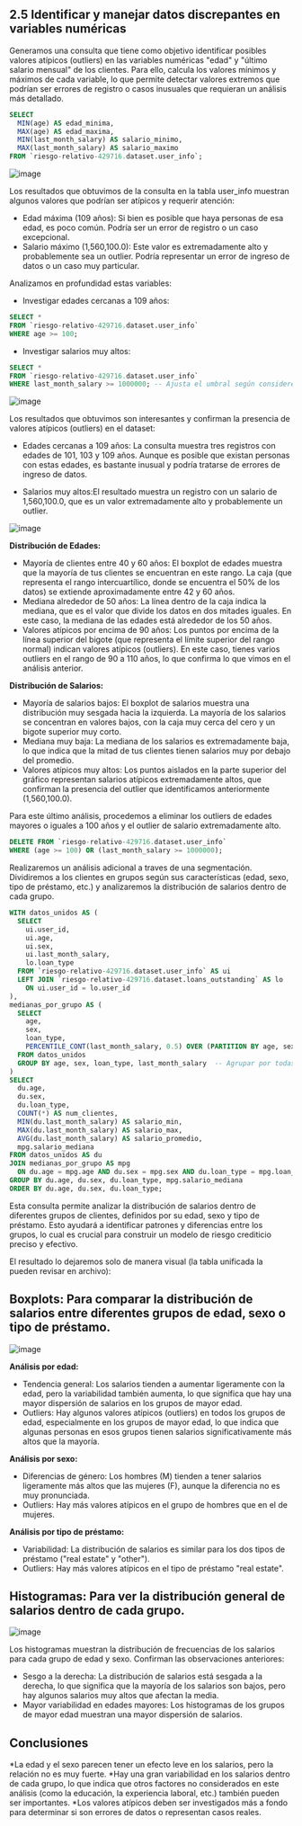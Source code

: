 ## 2.5  Identificar y manejar datos discrepantes en variables numéricas

Generamos una consulta que tiene como objetivo identificar posibles valores atípicos (outliers) en las variables numéricas "edad" y "último salario mensual" de los clientes. Para ello, calcula los valores mínimos y máximos de cada variable, lo que permite detectar valores extremos que podrían ser errores de registro o casos inusuales que requieran un análisis más detallado.

```sql
SELECT
  MIN(age) AS edad_minima,
  MAX(age) AS edad_maxima,
  MIN(last_month_salary) AS salario_minimo,
  MAX(last_month_salary) AS salario_maximo
FROM `riesgo-relativo-429716.dataset.user_info`;
```
![image](https://github.com/user-attachments/assets/cbfa9cf1-ab45-4e28-855f-c39d05c5e925)

Los resultados que obtuvimos de la consulta en la tabla user_info muestran algunos valores que podrían ser atípicos y requerir atención:

* Edad máxima (109 años): Si bien es posible que haya personas de esa edad, es poco común. Podría ser un error de registro o un caso excepcional.
* Salario máximo (1,560,100.0): Este valor es extremadamente alto y probablemente sea un outlier. Podría representar un error de ingreso de datos o un caso muy particular.

Analizamos en profundidad estas variables: 

- Investigar edades cercanas a 109 años:

```sql
SELECT *
FROM `riesgo-relativo-429716.dataset.user_info`
WHERE age >= 100;
```
- Investigar salarios muy altos:

```sql
SELECT *
FROM `riesgo-relativo-429716.dataset.user_info`
WHERE last_month_salary >= 1000000; -- Ajusta el umbral según consideres apropiad
```

![image](https://github.com/user-attachments/assets/29655a4a-4bc0-4d10-947f-e5142a428860)

Los resultados que obtuvimos son interesantes y confirman la presencia de valores atípicos (outliers) en el dataset:

- Edades cercanas a 109 años: La consulta muestra tres registros con edades de 101, 103 y 109 años. Aunque es posible que existan personas con estas edades, es bastante inusual y podría tratarse de errores de ingreso de datos.

- Salarios muy altos:El resultado muestra un registro con un salario de 1,560,100.0, que es un valor extremadamente alto y probablemente un outlier.

![image](https://github.com/user-attachments/assets/ca7f4a04-5154-4dae-8409-4f26c0cc90ad)


**Distribución de Edades:**

* Mayoría de clientes entre 40 y 60 años: El boxplot de edades muestra que la mayoría de tus clientes se encuentran en este rango. La caja (que representa el rango intercuartílico, donde se encuentra el 50% de los datos) se extiende aproximadamente entre 42 y 60 años.
* Mediana alrededor de 50 años: La línea dentro de la caja indica la mediana, que es el valor que divide los datos en dos mitades iguales. En este caso, la mediana de las edades está alrededor de los 50 años.
* Valores atípicos por encima de 90 años: Los puntos por encima de la línea superior del bigote (que representa el límite superior del rango normal) indican valores atípicos (outliers). En este caso, tienes varios outliers en el rango de 90 a 110 años, lo que confirma lo que vimos en el análisis anterior.

**Distribución de Salarios:**

* Mayoría de salarios bajos: El boxplot de salarios muestra una distribución muy sesgada hacia la izquierda. La mayoría de los salarios se concentran en valores bajos, con la caja muy cerca del cero y un bigote superior muy corto.
* Mediana muy baja: La mediana de los salarios es extremadamente baja, lo que indica que la mitad de tus clientes tienen salarios muy por debajo del promedio.
* Valores atípicos muy altos: Los puntos aislados en la parte superior del gráfico representan salarios atípicos extremadamente altos, que confirman la presencia del outlier que identificamos anteriormente (1,560,100.0).

Para este último análisis, procedemos a eliminar los outliers de edades mayores o iguales a 100 años y el outlier de salario extremadamente alto.

```sql
DELETE FROM `riesgo-relativo-429716.dataset.user_info`
WHERE (age >= 100) OR (last_month_salary >= 1000000);
```

Realizaremos un análisis adicional a traves de una segmentación. Dividiremos a los clientes en grupos según sus características (edad, sexo, tipo de préstamo, etc.) y analizaremos la distribución de salarios dentro de cada grupo.

```sql
WITH datos_unidos AS (
  SELECT
    ui.user_id,
    ui.age,
    ui.sex,
    ui.last_month_salary,
    lo.loan_type
  FROM `riesgo-relativo-429716.dataset.user_info` AS ui
  LEFT JOIN `riesgo-relativo-429716.dataset.loans_outstanding` AS lo
    ON ui.user_id = lo.user_id
),
medianas_por_grupo AS (
  SELECT 
    age,
    sex,
    loan_type,
    PERCENTILE_CONT(last_month_salary, 0.5) OVER (PARTITION BY age, sex, loan_type) AS salario_mediana
  FROM datos_unidos
  GROUP BY age, sex, loan_type, last_month_salary  -- Agrupar por todas las columnas relevantes
)
SELECT
  du.age,
  du.sex,
  du.loan_type,
  COUNT(*) AS num_clientes,
  MIN(du.last_month_salary) AS salario_min,
  MAX(du.last_month_salary) AS salario_max,
  AVG(du.last_month_salary) AS salario_promedio,
  mpg.salario_mediana 
FROM datos_unidos AS du
JOIN medianas_por_grupo AS mpg
  ON du.age = mpg.age AND du.sex = mpg.sex AND du.loan_type = mpg.loan_type
GROUP BY du.age, du.sex, du.loan_type, mpg.salario_mediana
ORDER BY du.age, du.sex, du.loan_type;
```
Esta consulta permite analizar la distribución de salarios dentro de diferentes grupos de clientes, definidos por su edad, sexo y tipo de préstamo. Esto ayudará a identificar patrones y diferencias entre los grupos, lo cual es crucial para construir un modelo de riesgo crediticio preciso y efectivo.

El resultado lo dejaremos solo de manera visual (la tabla unificada la pueden revisar en archivo):

## Boxplots: Para comparar la distribución de salarios entre diferentes grupos de edad, sexo o tipo de préstamo.

![image](https://github.com/user-attachments/assets/c3d6b84a-1a5a-48c1-82e1-15702c4fbd53)

**Análisis por edad:**

* Tendencia general: Los salarios tienden a aumentar ligeramente con la edad, pero la variabilidad también aumenta, lo que significa que hay una mayor dispersión de salarios en los grupos de mayor edad.
* Outliers: Hay algunos valores atípicos (outliers) en todos los grupos de edad, especialmente en los grupos de mayor edad, lo que indica que algunas personas en esos grupos tienen salarios significativamente más altos que la mayoría.

**Análisis por sexo:**

* Diferencias de género: Los hombres (M) tienden a tener salarios ligeramente más altos que las mujeres (F), aunque la diferencia no es muy pronunciada.
* Outliers: Hay más valores atípicos en el grupo de hombres que en el de mujeres.

**Análisis por tipo de préstamo:**

* Variabilidad: La distribución de salarios es similar para los dos tipos de préstamo ("real estate" y "other").
* Outliers: Hay más valores atípicos en el tipo de préstamo "real estate".


## Histogramas: Para ver la distribución general de salarios dentro de cada grupo.

![image](https://github.com/user-attachments/assets/982c2262-b6ef-487f-be11-35c06d0e97b1)

Los histogramas muestran la distribución de frecuencias de los salarios para cada grupo de edad y sexo. Confirman las observaciones anteriores:

* Sesgo a la derecha: La distribución de salarios está sesgada a la derecha, lo que significa que la mayoría de los salarios son bajos, pero hay algunos salarios muy altos que afectan la media.
* Mayor variabilidad en edades mayores: Los histogramas de los grupos de mayor edad muestran una mayor dispersión de salarios.

## **Conclusiones**

*La edad y el sexo parecen tener un efecto leve en los salarios, pero la relación no es muy fuerte.
*Hay una gran variabilidad en los salarios dentro de cada grupo, lo que indica que otros factores no considerados en este análisis (como la educación, la experiencia laboral, etc.) también pueden ser importantes.
*Los valores atípicos deben ser investigados más a fondo para determinar si son errores de datos o representan casos reales.

